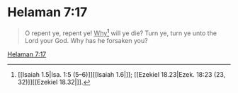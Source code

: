 # Helaman 7:17

> O repent ye, repent ye! <u>Why</u>[^a] will ye die? Turn ye, turn ye unto the Lord your God. Why has he forsaken you?

[Helaman 7:17](https://www.churchofjesuschrist.org/study/scriptures/bofm/hel/7?lang=eng&id=p17#p17)


[^a]: [[Isaiah 1.5|Isa. 1:5 (5–6)]][[Isaiah 1.6|]]; [[Ezekiel 18.23|Ezek. 18:23 (23, 32)]][[Ezekiel 18.32|]].  

